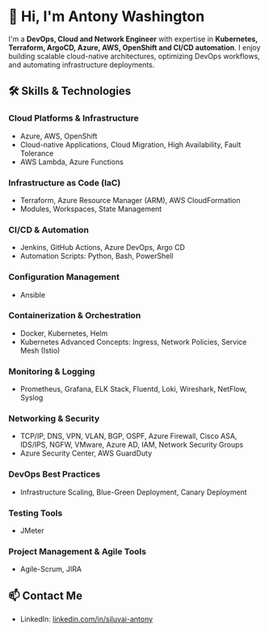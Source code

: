 # 👋 Hi, I'm Antony Washington

I'm a **DevOps, Cloud and Network Engineer** with expertise in **Kubernetes, Terraform, ArgoCD, Azure, AWS, OpenShift and CI/CD automation**. I enjoy building scalable cloud-native architectures, optimizing DevOps workflows, and automating infrastructure deployments.

## 🛠 Skills & Technologies

### Cloud Platforms & Infrastructure
- Azure, AWS, OpenShift
- Cloud-native Applications, Cloud Migration, High Availability, Fault Tolerance
- AWS Lambda, Azure Functions

### Infrastructure as Code (IaC)
- Terraform, Azure Resource Manager (ARM), AWS CloudFormation
- Modules, Workspaces, State Management

### CI/CD & Automation
- Jenkins, GitHub Actions, Azure DevOps, Argo CD
- Automation Scripts: Python, Bash, PowerShell

### Configuration Management
- Ansible

### Containerization & Orchestration
- Docker, Kubernetes, Helm
- Kubernetes Advanced Concepts: Ingress, Network Policies, Service Mesh (Istio)

### Monitoring & Logging
- Prometheus, Grafana, ELK Stack, Fluentd, Loki, Wireshark, NetFlow, Syslog

### Networking & Security
- TCP/IP, DNS, VPN, VLAN, BGP, OSPF, Azure Firewall, Cisco ASA, IDS/IPS, NGFW, VMware, Azure AD, IAM, Network Security Groups
- Azure Security Center, AWS GuardDuty

### DevOps Best Practices
- Infrastructure Scaling, Blue-Green Deployment, Canary Deployment

### Testing Tools
- JMeter

### Project Management & Agile Tools
- Agile-Scrum, JIRA

## 📫 Contact Me
- LinkedIn: [linkedin.com/in/siluvai-antony](https://www.linkedin.com/in/siluvai-antony)

